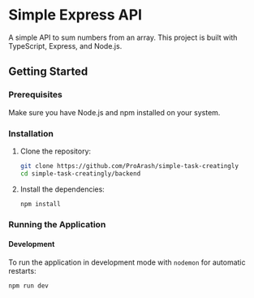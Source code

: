 # Simple Express API

A simple API to sum numbers from an array. This project is built with TypeScript, Express, and Node.js.

## Getting Started

### Prerequisites
Make sure you have Node.js and npm installed on your system.

### Installation
1.  Clone the repository:
    ```bash
    git clone https://github.com/ProArash/simple-task-creatingly
    cd simple-task-creatingly/backend
    ```
2.  Install the dependencies:
    ```bash
    npm install
    ```

### Running the Application

#### Development
To run the application in development mode with `nodemon` for automatic restarts:
```bash
npm run dev